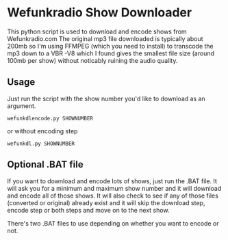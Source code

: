 # Wefunkradio Show Downloader
This python script is used to download and encode shows from Wefunkradio.com
The original mp3 file downloaded is typically about 200mb so I'm using FFMPEG (which you need to install) to transcode the mp3 down to a VBR -V8 which I found gives the smallest file size (around 100mb per show) without noticably ruining the audio quality. 

## Usage
Just run the script with the show number you'd like to download as an argument. 

```
wefunkdlencode.py SHOWNUMBER
```
or without encoding step
```
wefunkdl.py SHOWNUMBER
```
## Optional .BAT file
If you want to download and encode lots of shows, just run the .BAT file. It will ask you for a minimum and maximum show number and it will download and encode all of those shows. It will also check to see if any of those files (converted or original) already exist and it will skip the download step, encode step or both steps and move on to the next show. 

There's two .BAT files to use depending on whether you want to encode or not. 